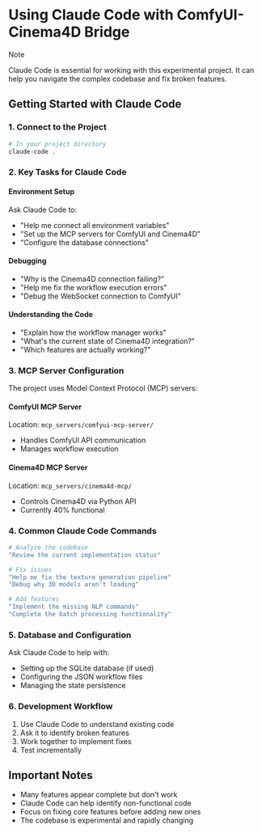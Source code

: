 # Using Claude Code with ComfyUI-Cinema4D Bridge

> [!NOTE]
> Claude Code is essential for working with this experimental project. It can help you navigate the complex codebase and fix broken features.

## Getting Started with Claude Code

### 1. Connect to the Project
```bash
# In your project directory
claude-code .
```

### 2. Key Tasks for Claude Code

#### Environment Setup
Ask Claude Code to:
- "Help me connect all environment variables"
- "Set up the MCP servers for ComfyUI and Cinema4D"
- "Configure the database connections"

#### Debugging
- "Why is the Cinema4D connection failing?"
- "Help me fix the workflow execution errors"
- "Debug the WebSocket connection to ComfyUI"

#### Understanding the Code
- "Explain how the workflow manager works"
- "What's the current state of Cinema4D integration?"
- "Which features are actually working?"

### 3. MCP Server Configuration

The project uses Model Context Protocol (MCP) servers:

#### ComfyUI MCP Server
Location: `mcp_servers/comfyui-mcp-server/`
- Handles ComfyUI API communication
- Manages workflow execution

#### Cinema4D MCP Server  
Location: `mcp_servers/cinema4d-mcp/`
- Controls Cinema4D via Python API
- Currently 40% functional

### 4. Common Claude Code Commands

```bash
# Analyze the codebase
"Review the current implementation status"

# Fix issues
"Help me fix the texture generation pipeline"
"Debug why 3D models aren't loading"

# Add features
"Implement the missing NLP commands"
"Complete the batch processing functionality"
```

### 5. Database and Configuration

Ask Claude Code to help with:
- Setting up the SQLite database (if used)
- Configuring the JSON workflow files
- Managing the state persistence

### 6. Development Workflow

1. Use Claude Code to understand existing code
2. Ask it to identify broken features
3. Work together to implement fixes
4. Test incrementally

## Important Notes

- Many features appear complete but don't work
- Claude Code can help identify non-functional code
- Focus on fixing core features before adding new ones
- The codebase is experimental and rapidly changing
